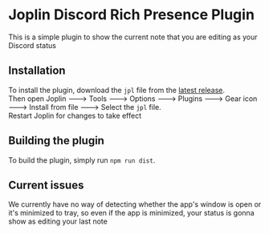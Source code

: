 # Joplin Discord Rich Presence Plugin
This is a simple plugin to show the current note that you are editing as your Discord status

## Installation
To install the plugin, download the `jpl` file from the [latest release](https://github.com/arash28134/joplin-discord-rich-presence/releases/latest).  
Then open Joplin ---> Tools ---> Options ---> Plugins ---> Gear icon ---> Install from file ---> Select the `jpl` file.  
Restart Joplin for changes to take effect

## Building the plugin

To build the plugin, simply run `npm run dist`.

## Current issues
We currently have no way of detecting whether the app's window is open or it's minimized to tray, so even if the app is minimized, your status is gonna show as editing your last note
